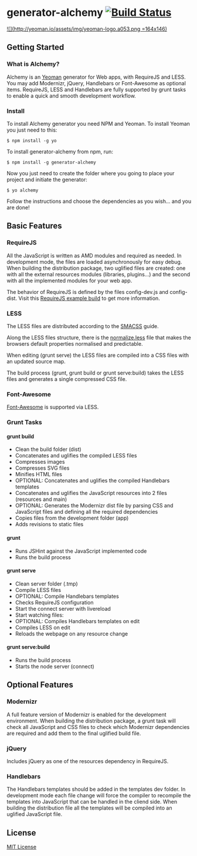 # generator-alchemy [![Build Status](https://secure.travis-ci.org/marcol/generator-alchemy.png?branch=master)](https://travis-ci.org/marcol/generator-alchemy)

[![](http://yeoman.io/assets/img/yeoman-logo.a053.png =164x146)](http://yeoman.io)


## Getting Started

### What is Alchemy?

Alchemy is an [Yeoman](http://yeoman.io) generator for Web apps, with RequireJS and LESS. You may add Modernizr, jQuery, Handlebars or Font-Awesome as optional items. RequireJS, LESS and Handlebars are fully supported by grunt tasks to enable a quick and smooth development workflow.

### Install

To install Alchemy generator you need NPM and Yeoman. To install Yeoman you just need to this:

```
$ npm install -g yo
```

To install generator-alchemy from npm, run:

```
$ npm install -g generator-alchemy
```

Now you just need to create the folder where you going to place your project and initiate the generator:

```
$ yo alchemy
```

Follow the instructions and choose the dependencies as you wish... and you are done!


## Basic Features

### RequireJS

All the JavaScript is written as AMD modules and required as needed. In development mode, the files are loaded asynchronously for easy debug. When building the distribution package, two uglified files are created: one with all the external resources modules (libraries, plugins...) and the second with all the implemented modules for your web app.

The behavior of RequireJS is defined by the files config-dev.js and config-dist. Visit this [RequireJS example build](https://github.com/jrburke/r.js/blob/master/build/example.build.js) to get more information.

### LESS

The LESS files are distributed according to the [SMACSS](http://smacss.com/book/) guide.

Along the LESS files structure, there is the [normalize.less](https://github.com/additiveinverse/normalize.less) file that makes the browsers default properties normalised and predictable.

When editing (grunt serve) the LESS files are compiled into a CSS files with an updated source map.

The build process (grunt, grunt build or grunt serve:build) takes the LESS files and generates a single compressed CSS file.

### Font-Awesome

[Font-Awesome](https://github.com/FortAwesome/Font-Awesome) is supported via LESS.

### Grunt Tasks

#### grunt build

 * Clean the build folder (dist)
 * Concatenates and uglifies the compiled LESS files
 * Compresses images
 * Compresses SVG files
 * Minifies HTML files
 * OPTIONAL: Concatenates and uglifies the compiled Handlebars templates
 * Concatenates and uglifies the JavaScript resources into 2 files (resources and main)
 * OPTIONAL: Generates the Modernizr dist file by parsing CSS and JavaScript files and defining all the required dependencies
 * Copies files from the development folder (app)
 * Adds revisions to static files

#### grunt

 * Runs JSHint against the JavaScript implemented code
 * Runs the build process

#### grunt serve

 * Clean server folder (.tmp)
 * Compile LESS files
 * OPTIONAL: Compile Handlebars templates
 * Checks RequireJS configuration
 * Start the connect server with livereload
 * Start watching files:
  * OPTIONAL: Compiles Handlebars templates on edit
  * Compiles LESS on edit
  * Reloads the webpage on any resource change

#### grunt serve:build

 * Runs the build process
 * Starts the node server (connect)


## Optional Features

### Modernizr

A full feature version of Modernizr is enabled for the development environment. When building the distribution package, a grunt task will check all JavaScript and CSS files to check which Modernizr dependencies are required and add them to the final uglified build file.

### jQuery
Includes jQuery as one of the resources dependency in RequireJS.

### Handlebars

The Handlebars templates should be added in the templates dev folder. In development mode each file change will force the compiler to recompile the templates into JavaScript that can be handled in the cliend side.
When building the distribution file all the templates will be compiled into an uglified JavaScript file.

## License

[MIT License](http://en.wikipedia.org/wiki/MIT_License)
